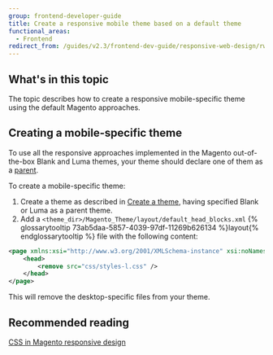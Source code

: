 ```yaml
---
group: frontend-developer-guide
title: Create a responsive mobile theme based on a default theme
functional_areas:
  - Frontend
redirect_from: /guides/v2.3/frontend-dev-guide/responsive-web-design/rwd_mobile.html
---
```


## What's in this topic

The topic describes how to create a responsive mobile-specific theme using the default Magento approaches. 

## Creating a mobile-specific theme

To use all the responsive approaches implemented in the Magento out-of-the-box Blank and Luma themes, your theme should declare one of them as a [parent]({{page.baseurl}}/frontend-development/themes/set-inheritance.html). 

To create a mobile-specific theme:

1. Create a theme as described in [Create a theme]({{page.baseurl}}/frontend-development/themes/create-theme.html), having specified Blank or Luma as a parent theme.
2. Add a `<theme_dir>/Magento_Theme/layout/default_head_blocks.xml` {% glossarytooltip 73ab5daa-5857-4039-97df-11269b626134 %}layout{% endglossarytooltip %} file with the following content:

```xml
<page xmlns:xsi="http://www.w3.org/2001/XMLSchema-instance" xsi:noNamespaceSchemaLocation="urn:magento:framework:View/Layout/etc/page_configuration.xsd">
    <head>
        <remove src="css/styles-l.css" />
    </head>
</page>
```

This will remove the desktop-specific files from your theme.

## Recommended reading

[CSS in Magento responsive design]({{page.baseurl}}/frontend-development/responsive-web-design/css.html)

